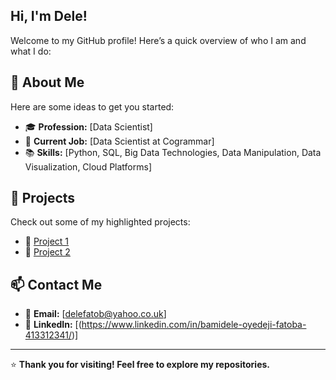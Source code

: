 ## Hi, I'm Dele!

Welcome to my GitHub profile! Here’s a quick overview of who I am and what I do:

## 🚀 About Me

Here are some ideas to get you started:
- 🎓 **Profession:** [Data Scientist]
- 💼 **Current Job:** [Data Scientist at Cogrammar]
- 📚 **Skills:** [Python, SQL, Big Data Technologies, Data Manipulation, Data Visualization, Cloud Platforms]
  
## 🌟 Projects
Check out some of my highlighted projects:
- 🔗 [Project 1](Link)
- 🔗 [Project 2](Link)

## 📫 Contact Me
- 📧 **Email:** [delefatob@yahoo.co.uk]
- 💼 **LinkedIn:** [(https://www.linkedin.com/in/bamidele-oyedeji-fatoba-413312341/)]

---

⭐️ **Thank you for visiting! Feel free to explore my repositories.**

